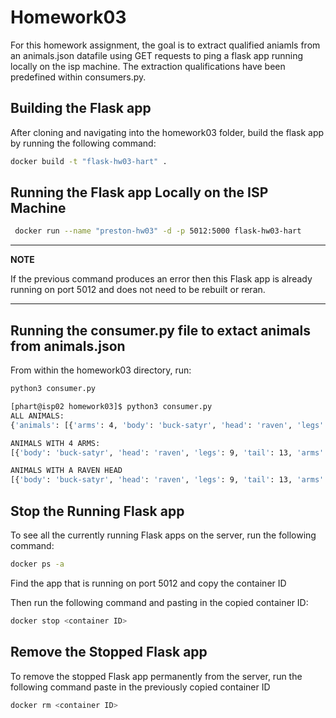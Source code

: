 # Homework03

For this homework assignment, the goal is to extract qualified aniamls from an animals.json datafile using GET requests to ping a flask app running locally on the isp machine. The extraction qualifications have been predefined within consumers.py. 

## Building the Flask app

After cloning and navigating into the homework03 folder, build the flask app by running the following command:

```bash
docker build -t "flask-hw03-hart" .
```

## Running the Flask app Locally on the ISP Machine

```bash
 docker run --name "preston-hw03" -d -p 5012:5000 flask-hw03-hart
```

---
**NOTE**

If the previous command produces an error then this Flask app is already running on port 5012 and does not need to be rebuilt or reran.

---

## Running the consumer.py file to extact animals from animals.json

From within the homework03 directory, run:

```bash
python3 consumer.py
``` 

```bash
[phart@isp02 homework03]$ python3 consumer.py
ALL ANIMALS:
{'animals': [{'arms': 4, 'body': 'buck-satyr', 'head': 'raven', 'legs': 9, 'tail': 13}, {'arms': 4, 'body': 'tomcat-squid', 'head': 'bunny', 'legs': 6, 'tail': 10}, {'arms': 10, 'body': 'guinea-lion', 'head': 'bull', 'legs': 6, 'tail': 16}, {'arms': 8, 'body': 'kiwi-spider', 'head': 'snake', 'legs': 12, 'tail': 20}, {'arms': 10, 'body': 'serval-whale', 'head': 'bunny', 'legs': 9, 'tail': 19}, {'arms': 4, 'body': 'crane-boar', 'head': 'snake', 'legs': 12, 'tail': 16}, {'arms': 4, 'body': 'asp-perch', 'head': 'bull', 'legs': 6, 'tail': 10}, {'arms': 10, 'body': 'oriole-burro', 'head': 'bunny', 'legs': 3, 'tail': 13}, {'arms': 4, 'body': 'turkey-gnat', 'head': 'raven', 'legs': 6, 'tail': 10}, {'arms': 6, 'body': 'imp-weasel', 'head': 'raven', 'legs': 9, 'tail': 15}, {'arms': 2, 'body': 'iguana-boar', 'head': 'raven', 'legs': 9, 'tail': 11}, {'arms': 10, 'body': 'robin-hippo', 'head': 'bunny', 'legs': 12, 'tail': 22}, {'arms': 10, 'body': 'wahoo-viper', 'head': 'snake', 'legs': 9, 'tail': 19}, {'arms': 2, 'body': 'roughy-worm', 'head': 'bunny', 'legs': 6, 'tail': 8}, {'arms': 8, 'body': 'dove-goat', 'head': 'raven', 'legs': 9, 'tail': 17}, {'arms': 4, 'body': 'swine-whale', 'head': 'raven', 'legs': 9, 'tail': 13}, {'arms': 2, 'body': 'owl-tetra', 'head': 'raven', 'legs': 9, 'tail': 11}, {'arms': 2, 'body': 'gator-wasp', 'head': 'snake', 'legs': 6, 'tail': 8}, {'arms': 4, 'body': 'oryx-perch', 'head': 'snake', 'legs': 12, 'tail': 16}, {'arms': 6, 'body': 'asp-poodle', 'head': 'snake', 'legs': 12, 'tail': 18}]}

ANIMALS WITH 4 ARMS:
[{'body': 'buck-satyr', 'head': 'raven', 'legs': 9, 'tail': 13, 'arms': 4}, {'body': 'tomcat-squid', 'head': 'bunny', 'legs': 6, 'tail': 10, 'arms': 4}, {'body': 'crane-boar', 'head': 'snake', 'legs': 12, 'tail': 16, 'arms': 4}, {'body': 'asp-perch', 'head': 'bull', 'legs': 6, 'tail': 10, 'arms': 4}, {'body': 'turkey-gnat', 'head': 'raven', 'legs': 6, 'tail': 10, 'arms': 4}, {'body': 'swine-whale', 'head': 'raven', 'legs': 9, 'tail': 13, 'arms': 4}, {'body': 'oryx-perch', 'head': 'snake', 'legs': 12, 'tail': 16, 'arms': 4}]

ANIMALS WITH A RAVEN HEAD
[{'body': 'buck-satyr', 'head': 'raven', 'legs': 9, 'tail': 13, 'arms': 4}, {'body': 'turkey-gnat', 'head': 'raven', 'legs': 6, 'tail': 10, 'arms': 4}, {'body': 'imp-weasel', 'head': 'raven', 'legs': 9, 'tail': 15, 'arms': 6}, {'body': 'iguana-boar', 'head': 'raven', 'legs': 9, 'tail': 11, 'arms': 2}, {'body': 'dove-goat', 'head': 'raven', 'legs': 9, 'tail': 17, 'arms': 8}, {'body': 'swine-whale', 'head': 'raven', 'legs': 9, 'tail': 13, 'arms': 4}, {'body': 'owl-tetra', 'head': 'raven', 'legs': 9, 'tail': 11, 'arms': 2}]
```
## Stop the Running Flask app

To see all the currently running Flask apps on the server, run the following command:

```bash
docker ps -a
```

Find the app that is running on port 5012 and copy the container ID

Then run the following command and pasting in the copied container ID:

```bash
docker stop <container ID>
```

## Remove the Stopped Flask app

To remove the stopped Flask app permanently from the server, run the following command paste in the previously copied container ID

```bash
docker rm <container ID>
```


